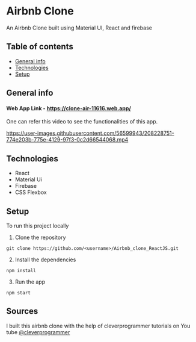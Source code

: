 # Airbnb Clone

An Airbnb Clone built using Material UI, React and firebase

## Table of contents
* [General info](#general-info)
* [Technologies](#technologies)
* [Setup](#setup)

## General info

#### Web App Link - https://clone-air-11616.web.app/
One can refer this video to see the functionalities of this app.

https://user-images.githubusercontent.com/56599943/208228751-774e203b-775e-4129-97f3-0c2d66544068.mp4

## Technologies

* React
* Material Ui
* Firebase
* CSS Flexbox

## Setup
To run this project locally 
 
 1. Clone the repository
```
git clone https://github.com/<username>/Airbnb_clone_ReactJS.git
```
2. Install the dependencies
```
npm install
```
3. Run the app
```
npm start
```

## Sources
I built this airbnb clone with the help of cleverprogrammer tutorials on You tube [@cleverprogrammer](https://youtu.be/BtJeH_-XYaA)
